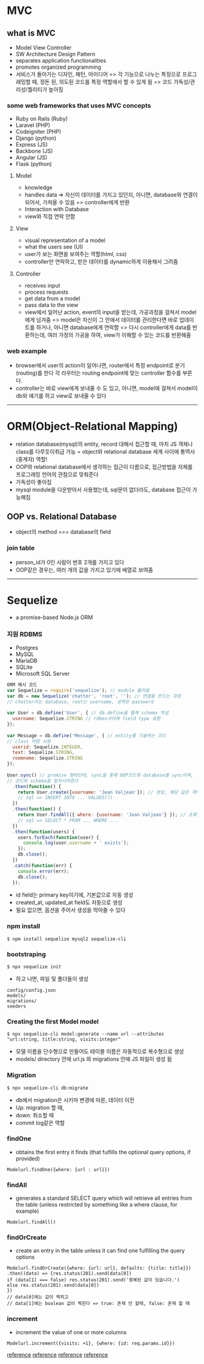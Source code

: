# MVC
## what is MVC
* Model View Controller
* SW Architecture Design Pattern
* separates application functionalities
* promotes organized programming
* 서비스가 돌아가는 디자인, 패턴, 아이디어 => 각 기능으로 나누는 특징으로 프로그래밍할 때, 정돈 된, 의도된 코드를 특정 역할에서 할 수 있게 됨 => 코드 가독성/관리성/퀄리티가 높아짐

### some web frameworks that uses MVC concepts
* Ruby on Rails (Ruby)
* Laravel (PHP)
* Codeigniter (PHP)
* Django (python)
* Express (JS)
* Backbone (JS)
* Angular (JS)
* Flask (python)

1. Model
   * knowledge
   * handles data => 자신이 데이터를 가지고 있던지, 아니면, database와 연결이 되어서, 가져올 수 있음 => controller에게 반환
   * Interaction with Database
   * view와 직접 연락 안함

2. View
   * visual representation of a model
   * what the users see (UI)
   * user가 보는 화면을 보여주는 역할(html, css)
   * controller만 연락하고, 받은 데이터를 dynamic하게 이용해서 그려줌

3. Controller
   * receives input
   * process requests
   * get data from a model
   * pass data to the view
   * view에서 일어난 action, event의 input을 받는데, 가공과정을 걸쳐서 model에게 넘겨줌 => model은 자신이 그 안에서 데이터를 관리한다면 바로 업데이트를 하거나, 아니면 database에게 연락함 => 다시 controller에게 data를 반환하는데, 여러 가정의 가공을 하여, view가 이해할 수 있는 코드를 반환해줌

### web example
* browser에서 user의 action이 일어나면, router에서 특정 endpoint로 분기(routing)를 한다 각 라우터는 routing endpoint에 맞는 controller 함수를 부른다.
* controller는 바로 view에게 보내줄 수 도 있고, 아니면, model에 걸쳐서 model이 db와 얘기를 하고 view로 보내줄 수 있다

---

# ORM(Object-Relational Mapping)
* relation database(mysql)의 entity, record 대해서 접근할 때, 마치 JS 객체나 class를 다루듯이취급 가능 = object와 relational database 세계 사이에 통역사 (중계자) 역할!
* OOP와 relational database에서 생각하는 접근이 다름으로, 접근방법을 자체를 프로그래밍 언어의 관점으로 맞춰준다
* 가독성이 좋아짐
* mysql module을 다운받아서 사용했는데, sql문이 없더라도, database 접근이 가능해짐

## OOP vs. Relational Database
* object의 method === database의 field

### join table
* person_id가 0인 사람이 번호 2개를 가지고 있다
* OOP같은 경우는, 여러 개의 값을 가지고 있기에 배열로 보여줌

---

# Sequelize
* a promise-based Node.js ORM

### 지원 RDBMS
* Postgres
* MySQL
* MariaDB
* SQLite
* Microsoft SQL Server

```js
ORM 예시 코드
var Sequelize = require('sequelize'); // module 불러옴 
var db = new Sequelize('chatter', 'root', ''); // 연결을 만드는 과정
// chatter라는 database, root는 username, 공백은 password 
 
var User = db.define('User', { // db.define을 통해 schema 작성 
  username: Sequelize.STRING // rdbms사이에 field type 호환 
});
 
var Message = db.define('Message', { // entity를 기술하는 코드 
// class 처럼 사용 
  userid: Sequelize.INTEGER, 
  text: Sequelize.STRING,
  roomname: Sequelize.STRING
});
 
User.sync() // promise 형태인데, sync을 통해 OOP코드와 database를 sync이며, 
// 코드와 schema을 일치시켜준다
  .then(function() {
    return User.create({username: 'Jean Valjean'}); // 생성, 해당 값은 객체로 
    // sql => INSERT INTO ... VALUES(?)
  })
  .then(function() {
    return User.findAll({ where: {username: 'Jean Valjean'} }); // 조회
    // sql => SELECT * FROM ... WHERE ...
  })
  .then(function(users) {
    users.forEach(function(user) {
      console.log(user.username + ' exists');
    });
    db.close();
  })
  .catch(function(err) {
    console.error(err);
    db.close();
  });

```

* id field는 primary key이기에, 기본값으로 자동 생성
* created_at, updated_at field도 자동으로 생성
* 필요 없으면, 옵션을 주어서 생성을 막아줄 수 있다

### npm install
```
$ npm install sequelize mysql2 sequelize-cli
```
### bootstraping
```
$ npx sequelize init
```
* 하고 나면, 파일 및 폴더들이 생성
```
config/config.json
models/
migrations/
seeders
```
### Creating the first Model model
```
$ npx sequelize-cli model:generate --name url --attributes "url:string, title:string, visits:integer"
```
* 모델 이름을 단수형으로 만들어도 테이블 이름은 자동적으로 복수형으로 생성
* models/ directory 안에 url.js 와 migrations 안에 JS 파일이 생성 됨

### Migration
```
$ npx sequelize-cli db:migrate
```
* db에서 migration은 시키마 변경에 따른, 데이터 이전
* Up: migration 할 때,
* down: 취소할 때
* commit log같은 역할

### findOne
* obtains the first entry it finds (that fulfills the optional query options, if provided)
```
Modelurl.findOne({where: {url : url}})
```
### findAll
* generates a standard SELECT query which will retrieve all entries from the table (unless restricted by something like a where clause, for example)
```
Modelurl.findAll()
```
### findOrCreate
* create an entry in the table unless it can find one fulfilling the query options
```
Modelurl.findOrCreate({where: {url: url}, defaults: {title: title}})
.then((data) => {res.status(201).send(data[0])
if (data[1] === false) res.status(201).send('중복된 값이 있습니다.')
else res.status(201).send(data[0])
})
// data[0]에는 값이 찍히고
// data[1]에는 boolean 값이 찍힌다 => true: 존재 안 할때, false: 존재 할 때
```
### increment
* increment the value of one or more columns
```
Modelurl.increment({visits: +1}, {where: {id: req.params.id}})
```

[reference](https://medium.com/wasd/node-js%EC%97%90%EC%84%9C-mysql-%EC%82%AC%EC%9A%A9%ED%95%98%EA%B8%B0-1-b4b69ce7433f)
[reference](https://stackoverflow.com/questions/55646233/updating-with-calculated-values-in-sequelize)
[reference](https://velog.io/@cadenzah/sequelize-document-1#findorcreate---%ED%8A%B9%EC%A0%95-%EC%9A%94%EC%86%8C%EB%A5%BC-%EA%B2%80%EC%83%89%ED%95%98%EA%B1%B0%EB%82%98-%EC%A1%B4%EC%9E%AC%ED%95%98%EC%A7%80-%EC%95%8A%EC%9C%BC%EB%A9%B4-%EC%83%88%EB%A1%9C-%EC%83%9D%EC%84%B1)
[reference](https://haeguri.github.io/2018/12/30/compare-response-json-send-func/)